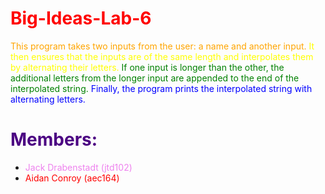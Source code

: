# <span style="color:red">Big-Ideas-Lab-6</span>
<span style="color:orange">This program takes two inputs from the user: a name and another input.</span>
<span style="color:yellow">It then ensures that the inputs are of the same length and interpolates them by alternating their letters.</span>
<span style="color:green">If one input is longer than the other, the additional letters from the longer input are appended to the end of the interpolated string.</span>
<span style="color:blue">Finally, the program prints the interpolated string with alternating letters.</span>

# <span style="color:indigo">Members:</span>
- <span style="color:violet">Jack Drabenstadt (jtd102)</span>
- <span style="color:red">Aidan Conroy (aec164)</span>
